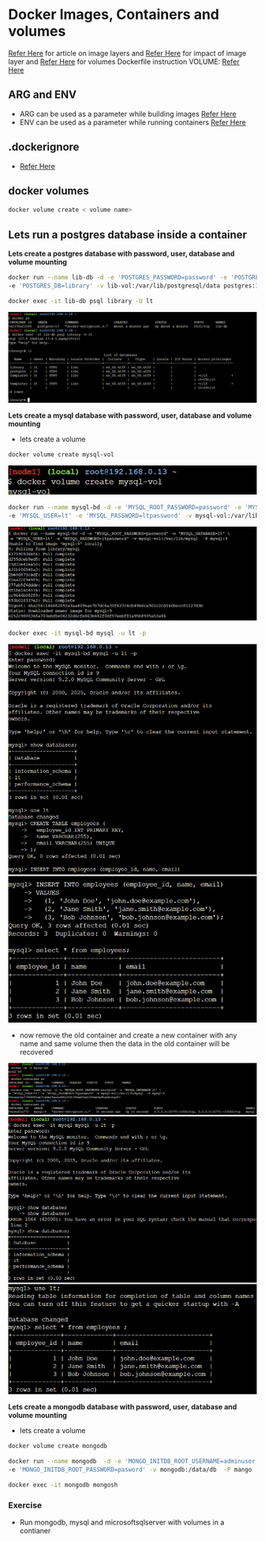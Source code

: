 # Docker Images, Containers and volumes

[Refer Here](https://directdevops.blog/2019/09/26/docker-image-creation-and-docker-image-layers/) for article on image layers and [Refer Here](https://directdevops.blog/2019/09/27/impact-of-image-layers-on-docker-containers-storage-drivers/) for impact of image layer and [Refer Here](https://directdevops.blog/2019/10/03/docker-volumes/) for volumes
Dockerfile instruction VOLUME: [Refer Here](https://docs.docker.com/reference/dockerfile/#volume)

## ARG and ENV

* ARG can be used as a parameter while building images [Refer Here](https://docs.docker.com/reference/dockerfile/#arg)
* ENV can be used as a parameter while running containers [Refer Here](https://docs.docker.com/reference/dockerfile/#env)

## .dockerignore

* [Refer Here](https://docs.docker.com/build/concepts/context/#dockerignore-files)

## docker volumes 

```bash
docker volume create < volume name>
```

## Lets run a postgres database inside a container

**Lets create a postgres database with password, user, database and volume mounting**

```bash
docker run --name lib-db -d -e 'POSTGRES_PASSWORD=password' -e 'POSTGRES_USER=lt' \
-e 'POSTGRES_DB=library' -v lib-vol:/var/lib/postgresql/data postgres:17
```

```bash
docker exec -it lib-db psql library -U lt 
```

![preview](images/docker32.png)

**Lets create a mysql database with password, user, database and volume mounting**

* lets create a volume

```bash
docker volume create mysql-vol
```

![preview](images/docker33.png)

```bash
docker run --name mysql-bd -d -e 'MYSQL_ROOT_PASSWORD=password' -e 'MYSQL_DATABASE=lt' \
-e 'MYSQL_USER=lt' -e 'MYSQL_PASSWORD=ltpassword' -v mysql-vol:/var/lib/mysql  -P mysql:9
```

![preview](images/docker34.png)

```bash
docker exec -it mysql-bd mysql -u lt -p
```

![preview](images/docker35.png)
![preview](images/docker36.png)

* now remove the old container and create a new container with any name and same volume then the data in the old container will be recovered

![preview](images/docker37.png)
![preview](images/docker38.png)
![preview](images/docker39.png)

**Lets create a mongodb database with password, user, database and volume mounting**

* lets create a volume

```bash
docker volume create mongodb
```

```bash
docker run --name mongodb  -d -e 'MONGO_INITDB_ROOT_USERNAME=adminuser' \ 
-e 'MONGO_INITDB_ROOT_PASSWORD=pasword' -v mongodb:/data/db  -P mango 
```

```bash
docker exec -it mongodb mongosh
```

### Exercise

* Run mongodb, mysql and microsoftsqlserver with volumes in a contianer
